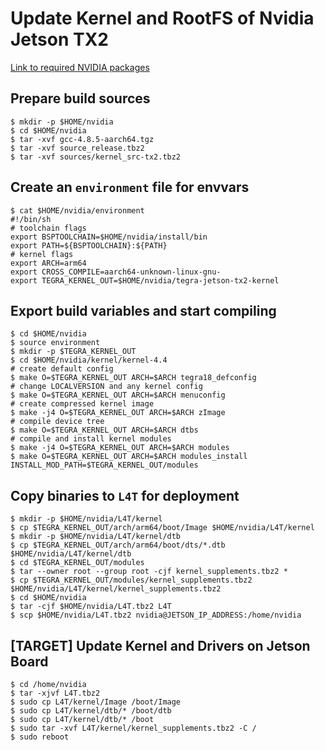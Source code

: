 # Update Kernel and RootFS of Nvidia Jetson TX2
[Link to required NVIDIA packages](https://github.com/kozyilmaz/nvidia-jetson-rt#nvidia-jetson-tx2-configuration)

## Prepare build sources
```shell
$ mkdir -p $HOME/nvidia
$ cd $HOME/nvidia
$ tar -xvf gcc-4.8.5-aarch64.tgz
$ tar -xvf source_release.tbz2
$ tar -xvf sources/kernel_src-tx2.tbz2
```

## Create an `environment` file for envvars
```shell
$ cat $HOME/nvidia/environment
#!/bin/sh
# toolchain flags
export BSPTOOLCHAIN=$HOME/nvidia/install/bin
export PATH=${BSPTOOLCHAIN}:${PATH}
# kernel flags
export ARCH=arm64
export CROSS_COMPILE=aarch64-unknown-linux-gnu-
export TEGRA_KERNEL_OUT=$HOME/nvidia/tegra-jetson-tx2-kernel
```

## Export build variables and start compiling
```shell
$ cd $HOME/nvidia
$ source environment
$ mkdir -p $TEGRA_KERNEL_OUT
$ cd $HOME/nvidia/kernel/kernel-4.4
# create default config
$ make O=$TEGRA_KERNEL_OUT ARCH=$ARCH tegra18_defconfig
# change LOCALVERSION and any kernel config
$ make O=$TEGRA_KERNEL_OUT ARCH=$ARCH menuconfig
# create compressed kernel image
$ make -j4 O=$TEGRA_KERNEL_OUT ARCH=$ARCH zImage
# compile device tree
$ make O=$TEGRA_KERNEL_OUT ARCH=$ARCH dtbs
# compile and install kernel modules
$ make -j4 O=$TEGRA_KERNEL_OUT ARCH=$ARCH modules
$ make O=$TEGRA_KERNEL_OUT ARCH=$ARCH modules_install INSTALL_MOD_PATH=$TEGRA_KERNEL_OUT/modules
```

## Copy binaries to `L4T` for deployment
```shell
$ mkdir -p $HOME/nvidia/L4T/kernel
$ cp $TEGRA_KERNEL_OUT/arch/arm64/boot/Image $HOME/nvidia/L4T/kernel
$ mkdir -p $HOME/nvidia/L4T/kernel/dtb
$ cp $TEGRA_KERNEL_OUT/arch/arm64/boot/dts/*.dtb $HOME/nvidia/L4T/kernel/dtb
$ cd $TEGRA_KERNEL_OUT/modules
$ tar --owner root --group root -cjf kernel_supplements.tbz2 *
$ cp $TEGRA_KERNEL_OUT/modules/kernel_supplements.tbz2 $HOME/nvidia/L4T/kernel/kernel_supplements.tbz2
$ cd $HOME/nvidia
$ tar -cjf $HOME/nvidia/L4T.tbz2 L4T
$ scp $HOME/nvidia/L4T.tbz2 nvidia@JETSON_IP_ADDRESS:/home/nvidia
```

## [TARGET] Update Kernel and Drivers on Jetson Board
```shell
$ cd /home/nvidia
$ tar -xjvf L4T.tbz2
$ sudo cp L4T/kernel/Image /boot/Image
$ sudo cp L4T/kernel/dtb/* /boot/dtb
$ sudo cp L4T/kernel/dtb/* /boot
$ sudo tar -xvf L4T/kernel/kernel_supplements.tbz2 -C /
$ sudo reboot
```
